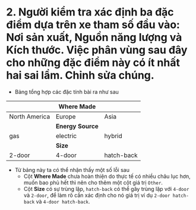 # 2. Người kiểm tra xác định ba đặc điểm dựa trên xe tham số đầu vào: Nơi sản xuất, Nguồn năng lượng và Kích thước. Việc phân vùng sau đây cho những đặc điểm này có ít nhất hai sai lầm. Chỉnh sửa chúng.
- Bảng tổng hợp các đặc tính bài ra như sau

|  | Where Made |  |
|-------|------------|--------|
| North America | Europe | Asia |
|  | **Energy Source** |  |
| gas | electric | hybrid |
|  | **Size** |  |
| 2-door | 4-door | hatch-back |

- Từ bảng này ta có thể nhận thấy một số lỗi sau
  - Cột **Where Made** chưa hoàn thiện do thực tế có nhiều châu lục hơn, muốn bao phủ hết thì nên cho thêm một cột giá trị `Other`.
  - Cột **Size** có sự trùng lặp, `hatch-back` có thể gây trùng lặp với `4-door` và `2-door`, để làm rõ cần xác định cho nó giá trị ví dụ `2-door hatch-back` và `4-door hatch-back`.
  

